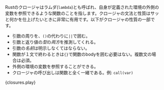 <!-- Closures in Rust, also called lambdas, are functions
that can capture the enclosing environment. Their syntax and capabilities make them
very convenient for on the fly usage. Some characteristics include: -->
Rustのクロージャはラムダ(`lambda`)とも呼ばれ、自身が定義された環境の外側の変数を参照できるような関数のことを指します。クロージャの文法と性質はサッと何かを仕上げたいときに非常に有用です。以下がクロージャの性質の一部です。


<!-- * uses `||` instead of `()` around input variables.
* *both* input and return *types* can be inferred.
* input variable *names* must be specified.
* body delimination (`{}`) is optional for a single expression. Mandatory
otherwise.
* the outer environment variables *may* be captured.
* calling a closure is exactly like a function: `call(var)`. -->
* 引数の周りを、`()`の代わりに`||`で囲む。
* 引数と返り値の*型*の*両方*を推測してくれる。
* 引数の*名前*は明示しなくてはならない。
* 関数が１文で終わるときは`{}`で関数のbodyを囲む必要はない。複数文の場合は必須。
* 外側の環境の変数を参照することができる。
* クロージャの呼び出しは関数と全く一緒である。例: `call(var)`

{closures.play}
